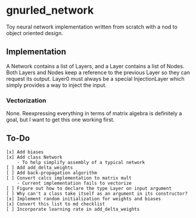 # gnurled_network

Toy neural network implementation written from scratch with a nod to object 
oriented design.

## Implementation

A Network contains a list of Layers, and a Layer contains a list of Nodes. Both
Layers and Nodes keep a reference to the previous Layer so they can request its
output. Layer0 must always be a special InjectionLayer which simply provides a
way to inject the input.

### Vectorization

None. Reexpressing everything in terms of matrix algebra is definitely a goal, but I 
want to get this one working first.

## To-Do

    [x] Add biases
    [x] Add class Network
        - To help simplify assembly of a typical network
    [ ] Add add_delta_weights
    [ ] Add back-propagation algorithm
    [ ] Convert calcs implementation to matrix mult
        - Current implementation fails to vectorize
    [ ] Figure out how to declare the type Layer on input argument
    [ ] Why can't a class take itself as an argument in its constructor?
    [x] Implement random initialization for weights and biases
    [x] Convert this list to md checklist
    [ ] Incorporate learning rate in add_delta_weights
